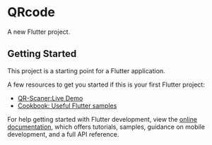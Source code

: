 # QRcode

A new Flutter project.

## Getting Started

This project is a starting point for a Flutter application.

A few resources to get you started if this is your first Flutter project:

- [QR-Scaner:Live Demo](https://mohammedshamseerpvofficial.github.io/QRScaner-flutter-web/host/)
- [Cookbook: Useful Flutter samples](https://docs.flutter.dev/cookbook)

For help getting started with Flutter development, view the
[online documentation](https://docs.flutter.dev/), which offers tutorials,
samples, guidance on mobile development, and a full API reference.
